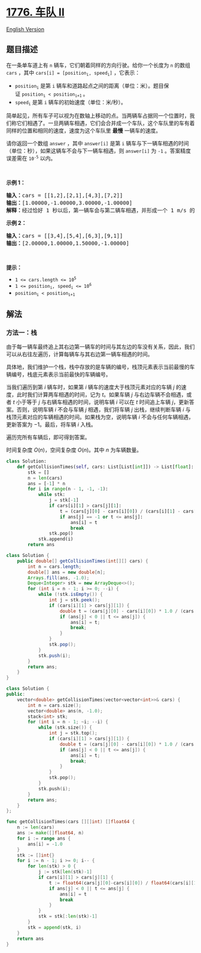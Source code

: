 # [1776. 车队 II](https://leetcode.cn/problems/car-fleet-ii)

[English Version](/solution/1700-1799/1776.Car%20Fleet%20II/README_EN.md)

## 题目描述

<!-- 这里写题目描述 -->

<p>在一条单车道上有 <code>n</code> 辆车，它们朝着同样的方向行驶。给你一个长度为 <code>n</code> 的数组 <code>cars</code> ，其中 <code>cars[i] = [position<sub>i</sub>, speed<sub>i</sub>]</code> ，它表示：</p>

<ul>
	<li><code>position<sub>i</sub></code> 是第 <code>i</code> 辆车和道路起点之间的距离（单位：米）。题目保证 <code>position<sub>i</sub> < position<sub>i+1</sub></code><sub> </sub>。</li>
	<li><code>speed<sub>i</sub></code> 是第 <code>i</code> 辆车的初始速度（单位：米/秒）。</li>
</ul>

<p>简单起见，所有车子可以视为在数轴上移动的点。当两辆车占据同一个位置时，我们称它们相遇了。一旦两辆车相遇，它们会合并成一个车队，这个车队里的车有着同样的位置和相同的速度，速度为这个车队里 <strong>最慢</strong> 一辆车的速度。</p>

<p>请你返回一个数组 <code>answer</code> ，其中 <code>answer[i]</code> 是第 <code>i</code> 辆车与下一辆车相遇的时间（单位：秒），如果这辆车不会与下一辆车相遇，则 <code>answer[i]</code> 为 <code>-1</code> 。答案精度误差需在 <code>10<sup>-5</sup></code> 以内。</p>

<p> </p>

<p><strong>示例 1：</strong></p>

<pre>
<b>输入：</b>cars = [[1,2],[2,1],[4,3],[7,2]]
<b>输出：</b>[1.00000,-1.00000,3.00000,-1.00000]
<b>解释：</b>经过恰好 1 秒以后，第一辆车会与第二辆车相遇，并形成一个 1 m/s 的车队。经过恰好 3 秒以后，第三辆车会与第四辆车相遇，并形成一个 2 m/s 的车队。
</pre>

<p><strong>示例 2：</strong></p>

<pre>
<b>输入：</b>cars = [[3,4],[5,4],[6,3],[9,1]]
<b>输出：</b>[2.00000,1.00000,1.50000,-1.00000]
</pre>

<p> </p>

<p><strong>提示：</strong></p>

<ul>
	<li><code>1 <= cars.length <= 10<sup>5</sup></code></li>
	<li><code>1 <= position<sub>i</sub>, speed<sub>i</sub> <= 10<sup>6</sup></code></li>
	<li><code>position<sub>i</sub> < position<sub>i+1</sub></code></li>
</ul>

## 解法

### 方法一：栈

由于每一辆车最终追上其右边第一辆车的时间与其左边的车没有关系，因此，我们可以从右往左遍历，计算每辆车与其右边第一辆车相遇的时间。

具体地，我们维护一个栈，栈中存放的是车辆的编号，栈顶元素表示当前最慢的车辆编号，栈底元素表示当前最快的车辆编号。

当我们遍历到第 $i$ 辆车时，如果第 $i$ 辆车的速度大于栈顶元素对应的车辆 $j$ 的速度，此时我们计算两车相遇的时间，记为 $t$。如果车辆 $j$ 与右边车辆不会相遇，或者 $t$ 小于等于 $j$ 与右辆车相遇的时间，说明车辆 $i$ 可以在 $t$ 时间追上车辆 $j$，更新答案。否则，说明车辆 $i$ 不会与车辆 $j$ 相遇，我们将车辆 $j$ 出栈，继续判断车辆 $i$ 与栈顶元素对应的车辆相遇的时间。如果栈为空，说明车辆 $i$ 不会与任何车辆相遇，更新答案为 $-1$。最后，将车辆 $i$ 入栈。

遍历完所有车辆后，即可得到答案。

时间复杂度 $O(n)$，空间复杂度 $O(n)$。其中 $n$ 为车辆数量。

<!-- tabs:start -->

```python
class Solution:
    def getCollisionTimes(self, cars: List[List[int]]) -> List[float]:
        stk = []
        n = len(cars)
        ans = [-1] * n
        for i in range(n - 1, -1, -1):
            while stk:
                j = stk[-1]
                if cars[i][1] > cars[j][1]:
                    t = (cars[j][0] - cars[i][0]) / (cars[i][1] - cars[j][1])
                    if ans[j] == -1 or t <= ans[j]:
                        ans[i] = t
                        break
                stk.pop()
            stk.append(i)
        return ans
```

```java
class Solution {
    public double[] getCollisionTimes(int[][] cars) {
        int n = cars.length;
        double[] ans = new double[n];
        Arrays.fill(ans, -1.0);
        Deque<Integer> stk = new ArrayDeque<>();
        for (int i = n - 1; i >= 0; --i) {
            while (!stk.isEmpty()) {
                int j = stk.peek();
                if (cars[i][1] > cars[j][1]) {
                    double t = (cars[j][0] - cars[i][0]) * 1.0 / (cars[i][1] - cars[j][1]);
                    if (ans[j] < 0 || t <= ans[j]) {
                        ans[i] = t;
                        break;
                    }
                }
                stk.pop();
            }
            stk.push(i);
        }
        return ans;
    }
}
```

```cpp
class Solution {
public:
    vector<double> getCollisionTimes(vector<vector<int>>& cars) {
        int n = cars.size();
        vector<double> ans(n, -1.0);
        stack<int> stk;
        for (int i = n - 1; ~i; --i) {
            while (stk.size()) {
                int j = stk.top();
                if (cars[i][1] > cars[j][1]) {
                    double t = (cars[j][0] - cars[i][0]) * 1.0 / (cars[i][1] - cars[j][1]);
                    if (ans[j] < 0 || t <= ans[j]) {
                        ans[i] = t;
                        break;
                    }
                }
                stk.pop();
            }
            stk.push(i);
        }
        return ans;
    }
};
```

```go
func getCollisionTimes(cars [][]int) []float64 {
	n := len(cars)
	ans := make([]float64, n)
	for i := range ans {
		ans[i] = -1.0
	}
	stk := []int{}
	for i := n - 1; i >= 0; i-- {
		for len(stk) > 0 {
			j := stk[len(stk)-1]
			if cars[i][1] > cars[j][1] {
				t := float64(cars[j][0]-cars[i][0]) / float64(cars[i][1]-cars[j][1])
				if ans[j] < 0 || t <= ans[j] {
					ans[i] = t
					break
				}
			}
			stk = stk[:len(stk)-1]
		}
		stk = append(stk, i)
	}
	return ans
}
```

<!-- tabs:end -->

<!-- end -->
